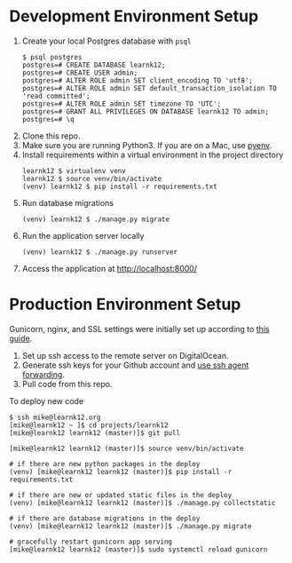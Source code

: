 
# Development Environment Setup
1. Create your local Postgres database with `psql`
	```
	$ psql postgres
	postgres=# CREATE DATABASE learnk12;
	postgres=# CREATE USER admin;
	postgres=# ALTER ROLE admin SET client_encoding TO 'utf8';
	postgres=# ALTER ROLE admin SET default_transaction_isolation TO 'read committed';
	postgres=# ALTER ROLE admin SET timezone TO 'UTC';
	postgres=# GRANT ALL PRIVILEGES ON DATABASE learnk12 TO admin;
	postgres=# \q
	```
2. Clone this repo.
3. Make sure you are running Python3. If you are on a Mac, use [pyenv](https://github.com/pyenv/pyenv).
4. Install requirements within a virtual environment in the project directory
	```
	learnk12 $ virtualenv venv
	learnk12 $ source venv/bin/activate
	(venv) learnk12 $ pip install -r requirements.txt
	```
5. Run database migrations
	```
	(venv) learnk12 $ ./manage.py migrate
	```
6. Run the application server locally
	```
	(venv) learnk12 $ ./manage.py runserver
	```
7. Access the application at [http://localhost:8000/](http://localhost:8000/)

# Production Environment Setup
Gunicorn, nginx, and SSL settings were initially set up according to [this guide](https://www.digitalocean.com/community/tutorials/how-to-set-up-django-with-postgres-nginx-and-gunicorn-on-ubuntu-18-04).

1. Set up ssh access to the remote server on DigitalOcean.
2. Generate ssh keys for your Github account and [use ssh agent forwarding](https://developer.github.com/v3/guides/using-ssh-agent-forwarding/).
3. Pull code from this repo.

To deploy new code
```
$ ssh mike@learnk12.org
[mike@learnk12 ~ ]$ cd projects/learnk12
[mike@learnk12 learnk12 (master)]$ git pull

[mike@learnk12 learnk12 (master)]$ source venv/bin/activate

# if there are new python packages in the deploy 
(venv) [mike@learnk12 learnk12 (master)]$ pip install -r requirements.txt

# if there are new or updated static files in the deploy 
(venv) [mike@learnk12 learnk12 (master)]$ ./manage.py collectstatic

# if there are database migrations in the deploy
(venv) [mike@learnk12 learnk12 (master)]$ ./manage.py migrate

# gracefully restart gunicorn app serving
[mike@learnk12 learnk12 (master)]$ sudo systemctl reload gunicorn
```